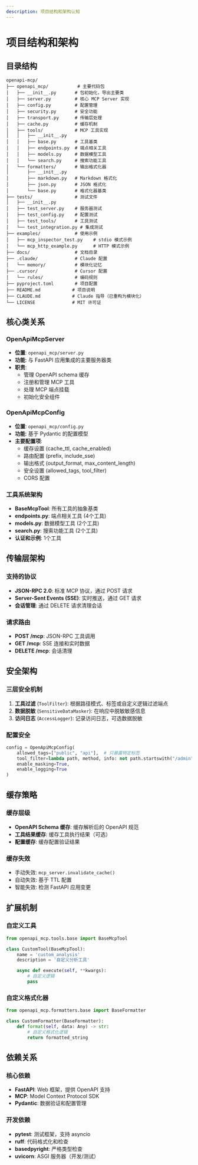 ```yaml
---
description: 项目结构和架构认知
---
```


# 项目结构和架构

## 目录结构
```
openapi-mcp/
├── openapi_mcp/           # 主要代码包
│   ├── __init__.py       # 包初始化，导出主要类
│   ├── server.py         # 核心 MCP Server 实现
│   ├── config.py         # 配置管理
│   ├── security.py       # 安全功能
│   ├── transport.py      # 传输层处理
│   ├── cache.py          # 缓存机制
│   ├── tools/            # MCP 工具实现
│   │   ├── __init__.py
│   │   ├── base.py       # 工具基类
│   │   ├── endpoints.py  # 端点相关工具
│   │   ├── models.py     # 数据模型工具
│   │   └── search.py     # 搜索功能工具
│   └── formatters/       # 输出格式化器
│       ├── __init__.py
│       ├── markdown.py   # Markdown 格式化
│       ├── json.py       # JSON 格式化
│       └── base.py       # 格式化器基类
├── tests/                # 测试文件
│   ├── __init__.py
│   ├── test_server.py    # 服务器测试
│   ├── test_config.py    # 配置测试
│   ├── test_tools/       # 工具测试
│   └── test_integration.py # 集成测试
├── examples/             # 使用示例
│   ├── mcp_inspector_test.py    # stdio 模式示例
│   └── mcp_http_example.py      # HTTP 模式示例
├── docs/                 # 文档目录
├── .claude/              # Claude 配置
│   └── memory/           # 模块化记忆
├── .cursor/              # Cursor 配置
│   └── rules/            # 编码规则
├── pyproject.toml        # 项目配置
├── README.md            # 项目说明
├── CLAUDE.md            # Claude 指导（已重构为模块化）
└── LICENSE              # MIT 许可证
```

## 核心类关系

### OpenApiMcpServer
- **位置**: `openapi_mcp/server.py`
- **功能**: 与 FastAPI 应用集成的主要服务器类
- **职责**:
  - 管理 OpenAPI schema 缓存
  - 注册和管理 MCP 工具
  - 处理 MCP 端点挂载
  - 初始化安全组件

### OpenApiMcpConfig
- **位置**: `openapi_mcp/config.py`
- **功能**: 基于 Pydantic 的配置模型
- **主要配置项**:
  - 缓存设置 (cache_ttl, cache_enabled)
  - 路由配置 (prefix, include_sse)
  - 输出格式 (output_format, max_content_length)
  - 安全设置 (allowed_tags, tool_filter)
  - CORS 配置

### 工具系统架构
- **BaseMcpTool**: 所有工具的抽象基类
- **endpoints.py**: 端点相关工具 (4个工具)
- **models.py**: 数据模型工具 (2个工具)
- **search.py**: 搜索功能工具 (2个工具)
- **认证和示例**: 1个工具

## 传输层架构

### 支持的协议
- **JSON-RPC 2.0**: 标准 MCP 协议，通过 POST 请求
- **Server-Sent Events (SSE)**: 实时推送，通过 GET 请求
- **会话管理**: 通过 DELETE 请求清理会话

### 请求路由
- **POST /mcp**: JSON-RPC 工具调用
- **GET /mcp**: SSE 连接和实时数据
- **DELETE /mcp**: 会话清理

## 安全架构

### 三层安全机制
1. **工具过滤** (`ToolFilter`): 根据路径模式、标签或自定义逻辑过滤端点
2. **数据脱敏** (`SensitiveDataMasker`): 在响应中脱敏敏感信息
3. **访问日志** (`AccessLogger`): 记录访问日志，可选数据脱敏

### 配置安全
```python
config = OpenApiMcpConfig(
    allowed_tags=["public", "api"],  # 只暴露特定标签
    tool_filter=lambda path, method, info: not path.startswith("/admin"),
    enable_masking=True,
    enable_logging=True
)
```

## 缓存策略

### 缓存层级
- **OpenAPI Schema 缓存**: 缓存解析后的 OpenAPI 规范
- **工具结果缓存**: 缓存工具执行结果（可选）
- **配置缓存**: 缓存配置验证结果

### 缓存失效
- 手动失效: `mcp_server.invalidate_cache()`
- 自动失效: 基于 TTL 配置
- 智能失效: 检测 FastAPI 应用变更

## 扩展机制

### 自定义工具
```python
from openapi_mcp.tools.base import BaseMcpTool

class CustomTool(BaseMcpTool):
    name = 'custom_analysis'
    description = '自定义分析工具'

    async def execute(self, **kwargs):
        # 自定义逻辑
        pass
```

### 自定义格式化器
```python
from openapi_mcp.formatters.base import BaseFormatter

class CustomFormatter(BaseFormatter):
    def format(self, data: Any) -> str:
        # 自定义格式化逻辑
        return formatted_string
```

## 依赖关系

### 核心依赖
- **FastAPI**: Web 框架，提供 OpenAPI 支持
- **MCP**: Model Context Protocol SDK
- **Pydantic**: 数据验证和配置管理

### 开发依赖
- **pytest**: 测试框架，支持 asyncio
- **ruff**: 代码格式化和检查
- **basedpyright**: 严格类型检查
- **uvicorn**: ASGI 服务器（开发/测试）